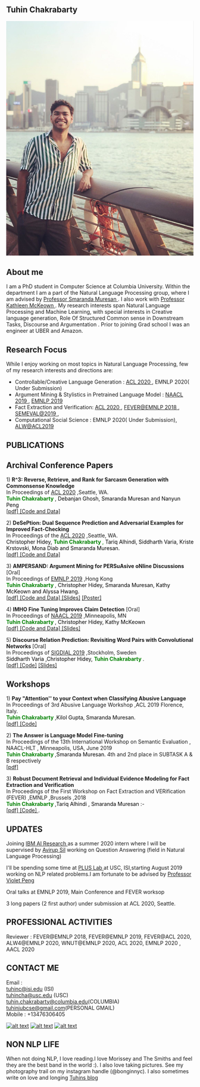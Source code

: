 ## Tuhin Chakrabarty

![Image](images/pic.png)

## About me
I am a PhD student in Computer Science at Columbia University. Within the department I am a part of the Natural Language Processing group, where I am advised by <a href="http://www.cs.columbia.edu/~smara/" title="Title"> Professor Smaranda Muresan </a>. I also work with <a href="http://www.cs.columbia.edu/~kathy/" title="Title"> Professor Kathleen McKeown </a>. My research interests span Natural Language Processing and Machine Learning, with special interests in Creative language generation, Role Of Structured Common sense in Downstream Tasks, Discourse and Argumentation . Prior to joining Grad school I was an engineer at UBER and Amazon.

## Research Focus

While I enjoy working on most topics in Natural Language Processing, few of my research interests and directions are:

- Controllable/Creative Language Generation : <a href="https://arxiv.org/pdf/2004.13248.pdf" title="Title"> ACL 2020 </a>, EMNLP 2020( Under Submission)
- Argument Mining & Stylistics in Pretrained Language Model : <a href="https://www.aclweb.org/anthology/N19-1054.pdf" title="Title">
NAACL 2019 </a>, <a href="https://www.aclweb.org/anthology/D19-1291.pdf" title="Title">
EMNLP 2019 </a>
- Fact Extraction and Verification: <a href="https://arxiv.org/pdf/2004.12864.pdf" title="Title"> ACL 2020 </a> , <a href="http://aclweb.org/anthology/W18-5521.pdf" title="Title"> FEVER@EMNLP 2018 </a> , <a href="https://www.aclweb.org/anthology/S19-2200.pdf" title="Title"> SEMEVAL@2019 </a>  ,
- Computational Social Science : EMNLP 2020( Under Submission), <a href="https://www.aclweb.org/anthology/W19-3508.pdf" title="Title"> ALW@ACL2019 </a>



## PUBLICATIONS

## Archival Conference Papers

<p> 1) <b> R^3: Reverse, Retrieve, and Rank for Sarcasm Generation with Commonsense Knowledge </b> <br>
 In Proceedings of <a href="https://acl2020.org/" title="Title"> <u>ACL 2020</u></a> ,Seattle, WA. <br> 
  <font color="green"> <b> Tuhin Chakrabarty </b> </font>, <font color="black">Debanjan Ghosh, Smaranda Muresan and Nanyun Peng </font><br> 
<a href="https://arxiv.org/pdf/2004.13248.pdf" title="Title">
[pdf] </a> 
<a href="https://github.com/tuhinjubcse/SarcasmGeneration-ACL2020" title="Title">
[Code and Data] </a></p>

<p> 2) <b> DeSePtion: Dual Sequence Prediction and Adversarial Examples for Improved Fact-Checking </b> <br>
 In Proceedings of the <a href="https://acl2020.org/" title="Title"> <u>ACL 2020</u></a> ,Seattle, WA. <br> 
 <font color="black">Christopher Hidey,</font> <font color="green"> <b> Tuhin Chakrabarty </b>,</font> <font color="black">Tariq Alhindi, Siddharth Varia, Kriste Krstovski, Mona Diab and Smaranda Muresan.</font><br> 
<a href="https://arxiv.org/pdf/2004.12864.pdf" title="Title">
[pdf] </a>
 <a href="https://github.com/tuhinjubcse/fever2-columbia" title="Title">
[Code and Data] </a></p>

<p> 3) <b> AMPERSAND: Argument Mining for PERSuAsive oNline Discussions </b> [Oral]<br>
  In Proceedings of <a href="https://www.emnlp-ijcnlp2019.org/" title="Title"> <u>EMNLP 2019</u></a> ,Hong Kong <br>
 <font color="green"><b> Tuhin Chakrabarty </b></font>, <font color="black">Christopher Hidey, Smaranda Muresan, Kathy McKeown and Alyssa Hwang.</font><br> 
 <a href="https://www.aclweb.org/anthology/D19-1291.pdf" title="Title">
[pdf] </a>
<a href="https://github.com/tuhinjubcse/AMPERSAND-EMNLP2019" title="Title">
[Code and Data] </a>
<a href="https://github.com/tuhinjubcse/tuhinjubcse.github.io/blob/master/AMPERSAND_%20Argument%20Mining%20for%20PERSuAsive%20oNline%20%20Discussions-SM.pdf" title="Title">
  [Slides]</a>
<a href="https://github.com/tuhinjubcse/tuhinjubcse.github.io/blob/master/NYAS_AMPERSAND.pdf" title="Title">
  [Poster]</a></p>

<p> 4) <b> IMHO Fine Tuning Improves Claim Detection</b> [Oral] <br>
In Proceedings of <a href="https://naacl2019.org/" title="Title"> <u>NAACL 2019</u></a> ,Minneapolis, MN <br>  
  <font color="green"><b> Tuhin Chakrabarty </b></font>, <font color="black">Christopher Hidey, Kathy McKeown</font><br>   
<a href="https://www.aclweb.org/anthology/N19-1054.pdf" title="Title">
[pdf] </a>
  <a href="https://github.com/tuhinjubcse/IMHO-NAACL2019" title="Title">
[Code and Data] </a>
<a href="https://github.com/tuhinjubcse/tuhinjubcse.github.io/blob/master/IMHO%20Fine-Tuning%20Improves%20Claim%20Detection%20.pdf" title="Title">
 [Slides] </a> 
</p>

<p> 5) <b> Discourse Relation Prediction: Revisiting Word Pairs with Convolutional Networks  </b> [Oral] <br>
  In Proceedings of <a href="https://sigdial.org/files/workshops/conference20/" title="Title"> <u>SIGDIAL 2019</u></a> ,Stockholm, Sweden <br> 
  <font color="black">Siddharth Varia  ,Christopher Hidey,</font> <font color="green"><b>Tuhin Chakrabarty </b></font>.<br> 
 <a href="https://www.aclweb.org/anthology/W19-5951.pdf" title="Title">
[pdf] </a>
<a href="https://github.com/siddharthvaria/WordPair-CNN" title="Title">
  [Code]</a>
<a href="http://www.cs.columbia.edu/~chidey/files/sigdial2019discourse.pdf" title="Title">
  [Slides]</a></p>



## Workshops



 <p> 1) <b> Pay "Attention'' to your Context when Classifying Abusive Language</b> <br>
In Proceedings of 3rd Abusive Language Workshop ,ACL 2019  Florence, Italy. <br>  
 <font color="green"> <b> Tuhin Chakrabarty </b> </font>,<font color="black">Kilol Gupta, Smaranda Muresan.</font> <br> 
 <a href="https://www.aclweb.org/anthology/W19-3508.pdf" title="Title">
[pdf] </a> <a href="https://github.com/tuhinjubcse/ALW3-ACL2019" title="Title">
[Code] </a> </p>

<p> 2) <b> The Answer is Language Model Fine-tuning </b> <br>
 In Proceedings of the 13th International Workshop on Semantic Evaluation , NAACL-HLT , Minneapolis, USA, June 2019  <br> 
  <font color="green"><b> Tuhin Chakrabarty </b></font> ,<font color="black">Smaranda Muresan.</font>   4th and 2nd place in SUBTASK A & B respectively <br> 
<a href="https://www.aclweb.org/anthology/S19-2200.pdf" title="Title">
[pdf] </a> </p>

<p> 3) <b>Robust Document Retrieval and Individual Evidence Modeling for Fact Extraction and Verification </b> <br>
 In Proceedings of the First Workshop on Fact Extraction and VERification (FEVER) ,EMNLP ,Brussels ,2018  <br> 
  <font color="green"><b> Tuhin Chakrabarty </b> </font> ,<font color="black">Tariq Alhindi , Smaranda Muresan </font> :- <br> <a href="http://aclweb.org/anthology/W18-5521.pdf" title="Title"> [pdf] </a> <a href="https://github.com/tuhinjubcse/FEVER-EMNLP" title="Title"> 
[Code] </a>.</p>


## UPDATES
Joining <a href="https://www.research.ibm.com/artificial-intelligence/" title="Title"> IBM AI Research </a> as a summer 2020 intern where I will be supervised by <a href="https://researcher.watson.ibm.com/researcher/view.php?person=us-avi" title="Title"> Avirup Sil</a> working on Question Answering (field in Natural Language Processing)


I'll be spending some time at <a href="https://pluslabnlp.github.io/" title="Title"> PLUS Lab </a> at USC, ISI,starting August 2019 working on NLP related problems.I am fortunate to be advised by <a href="https://scholar.google.com/citations?user=XxRXvX0AAAAJ&hl=en" title="Title"> Professor Violet Peng </a>

Oral talks at EMNLP 2019, Main Conference and FEVER worksop

3 long papers (2 first author) under submission at ACL 2020, Seattle.

## PROFESSIONAL ACTIVITIES
Reviewer : FEVER@EMNLP 2018, FEVER@EMNLP 2019, FEVER@ACL 2020, ALW4@EMNLP 2020, WNUT@EMNLP 2020, ACL 2020, EMNLP 2020 , AACL 2020


## CONTACT ME
Email : <br/>
tuhinc@isi.edu (ISI) <br/>
        tuhincha@usc.edu (USC)<br/>
        tuhin.chakrabarty@columbia.edu(COLUMBIA)<br/>
        tuhinjubcse@gmail.com(PERSONAL GMAIL) <br/>
Mobile : +13476306405
 
<!-- Please don't remove this: Grab your social icons from https://github.com/carlsednaoui/gitsocial -->

<!-- display the social media buttons in your README -->

[![alt text][1.1]][1]
[![alt text][2.1]][2]
[![alt text][6.1]][6]


<!-- links to social media icons -->
<!-- no need to change these -->

<!-- icons with padding -->

[1.1]: http://i.imgur.com/tXSoThF.png (twitter icon with padding)
[2.1]: http://i.imgur.com/P3YfQoD.png (facebook icon with padding)
[6.1]: http://i.imgur.com/0o48UoR.png (github icon with padding)

<!-- icons without padding -->

[1.2]: http://i.imgur.com/wWzX9uB.png (twitter icon without padding)
[2.2]: http://i.imgur.com/fep1WsG.png (facebook icon without padding)
[6.2]: http://i.imgur.com/9I6NRUm.png (github icon without padding)


<!-- links to your social media accounts -->
<!-- update these accordingly -->

[1]: https://twitter.com/Tuhin66978276
[2]: https://www.facebook.com/tuhin.chakrabarty
[6]: https://github.com/tuhinjubcse

<!-- Please don't remove this: Grab your social icons from https://github.com/carlsednaoui/gitsocial -->


## NON NLP LIFE
When not doing NLP, I love reading.I love Morissey and The Smiths and feel they are the best band in the world :). I also love taking pictures. See my photography trail on my instagram handle (@bonginnyc). I also  sometimes write on love and longing <a href="https://bonginnyc.blogspot.com" title="Title"> Tuhins blog </a>
